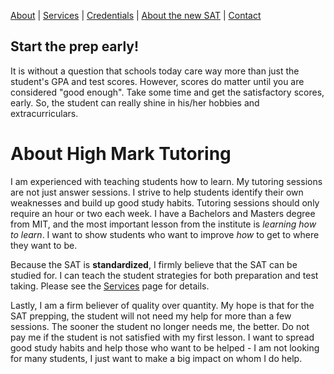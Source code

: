 [About](/testSite2/) |
[Services](/testSite2/services/) |
[Credentials](/testSite2/credentials/) |
[About the new SAT](/testSite2/sat/) |
[Contact](/testSite2/contact/)

## Start the prep early!

It is without a question that schools today care way more than just the student's GPA and test scores. However, scores do matter until you are considered "good enough". Take some time and get the satisfactory scores, early. So, the student can really shine in his/her hobbies and extracurriculars. 

# About High Mark Tutoring

I am experienced with teaching students how to learn. My tutoring sessions are not just answer sessions. I strive to help students identify their own weaknesses and build up good study habits. Tutoring sessions should only require an hour or two each week. I have a Bachelors and Masters degree from MIT, and the most important lesson from the institute is *learning how to learn*. I want to show students who want to improve *how* to get to where they want to be.

Because the SAT is **standardized**, I firmly believe that the SAT can be studied for. I can teach the student strategies for both preparation and test taking. Please see the [Services](/testSite2/services/) page for details.

Lastly, I am a firm believer of quality over quantity. My hope is that for the SAT prepping, the student will not need my help for more than a few sessions. The sooner the student no longer needs me, the better. Do not pay me if the student is not satisfied with my first lesson. I want to spread good study habits and help those who want to be helped - I am not looking for many students, I just want to make a big impact on whom I do help. 





